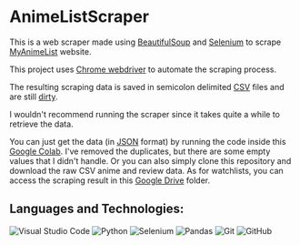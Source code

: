 # AnimeListScraper

This is a web scraper made using [BeautifulSoup](https://beautiful-soup-4.readthedocs.io/en/latest/) and [Selenium](https://pypi.org/project/selenium/) to scrape [MyAnimeList](https://myanimelist.net/) website.

This project uses [Chrome webdriver](https://chromedriver.chromium.org/) to automate the scraping process. 

The resulting scraping data is saved in semicolon delimited [CSV](https://www.businessinsider.com/guides/tech/what-is-csv-file) files and are still [dirty](https://www.techopedia.com/definition/1194/dirty-data).

I wouldn't recommend running the scraper since it takes quite a while to retrieve the data. 

You can just get the data (in [JSON](https://www.educba.com/json-vs-csv/#:~:text=JSON%20is%20referred%20to%20as,small%20files%20and%20fewer%20data.) format) by running the code inside this [Google Colab]([https://colab.research.google.com/drive/1WYLwb-q6NTjlSnnyIFSgaf3vbpovqEO8?usp=sharing](https://colab.research.google.com/drive/1cFCckFmDApEkeBJTm1xdZyIWM5DsvB3S?usp=sharing)). I've removed the duplicates, but there are some empty values that I didn't handle. Or you can also simply clone this repository and download the raw CSV anime and review data. As for watchlists, you can access the scraping result in this [Google Drive](https://drive.google.com/drive/folders/1uioZ9KMeWGwzJORDAJPpo_WCoQDMTq2E) folder.

## Languages and Technologies:
![Visual Studio Code](https://img.shields.io/badge/Visual%20Studio%20Code-0078d7.svg?style=for-the-badge&logo=visual-studio-code&logoColor=white)
![Python](https://img.shields.io/badge/python-3670A0?style=for-the-badge&logo=python&logoColor=ffdd54)
![Selenium](https://img.shields.io/badge/-selenium-%43B02A?style=for-the-badge&logo=selenium&logoColor=white)
![Pandas](https://img.shields.io/badge/pandas-%23150458.svg?style=for-the-badge&logo=pandas&logoColor=white)
![Git](https://img.shields.io/badge/git-%23F05033.svg?style=for-the-badge&logo=git&logoColor=white)
![GitHub](https://img.shields.io/badge/github-%23121011.svg?style=for-the-badge&logo=github&logoColor=white)
